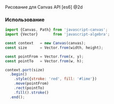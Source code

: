 Рисование для Canvas API [es6] @2d

### Использование
```javascript
import {Canvas, Path} from 'javascript-canvas';
import {Vector}       from 'javascript-algebra';

const context   = new Canvas(canvas);
const size      = Vector.from(width, height);

const pointFrom = Vector.from(x, y);
const pointTo   = Vector.from(w, h);

context.port(size)
  .begin()
    .style({stroke: 'red', fill: '#lime'})
    .move(pointFrom)
    .rect(pointTo)
    .fill().stroke()
  .end();
```
